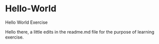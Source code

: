 # Hello-World
Hello World Exercise

Hello there, a little edits in the readme.md file for the purpose of learning exercise.

